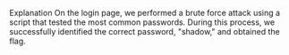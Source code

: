 Explanation
On the login page, we performed a brute force attack using a script that tested the most common passwords. During this process, we successfully identified the correct password, "shadow," and obtained the flag.